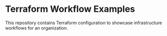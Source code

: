 # Terraform Workflow Examples
This repository contains Terraform configuration to showcase infrastructure workflows for an organization.
